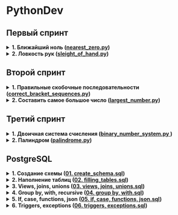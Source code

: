 # PythonDev
## Первый спринт
<details>
  <summary><b>1. Ближайший ноль (<a href="https://github.com/DmitryMogilnikov/PythonDev/blob/master/Homework_1/nearest_zero.py">nearest_zero.py</a>)</b></summary>
  
Тимофей ищет место, чтобы построить себе дом. Улица, на которой он хочет жить, имеет длину n, то есть состоит из n одинаковых идущих подряд участков.     Каждый участок либо пустой, либо на нём уже построен дом.

Общительный Тимофей не хочет жить далеко от других людей на этой улице. Поэтому ему важно для каждого участка знать расстояние до ближайшего пустого участка. Если участок пустой, эта величина будет равна нулю — расстояние до самого себя.

Помогите Тимофею посчитать искомые расстояния. Для этого у вас есть карта улицы. Дома в городе Тимофея нумеровались в том порядке, в котором строились, поэтому их номера на карте никак не упорядочены. Пустые участки обозначены нулями.
</details>

<details>
  <summary><b>2. Ловкость рук (<a href="https://github.com/DmitryMogilnikov/PythonDev/blob/master/Homework_1/sleight_of_hand.py">sleight_of_hand.py</a>)</b></summary>
  
Игра «Тренажёр для скоростной печати» представляет собой поле из клавиш 4x4. В нём на каждом раунде появляется конфигурация цифр и точек. На клавише написана либо точка, либо цифра от 1 до 9.

В момент времени t игрок должен одновременно нажать на все клавиши, на которых написана цифра t. Гоша и Тимофей могут нажать в один момент времени на k клавиш каждый. Если в момент времени t нажаты все нужные клавиши, то игроки получают 1 балл.

Найдите число баллов, которое смогут заработать Гоша и Тимофей, если будут нажимать на клавиши вдвоём.
</details>



## Второй спринт
<details>
  <summary><b>1. Правильные скобочные последовательности (<a href="https://github.com/DmitryMogilnikov/PythonDev/blob/master/Homework_2/correct_bracket_sequences.py">correct_bracket_sequences.py</a>)</b></summary>
  
Необходимо реализовать функцию, генерирующую скобочную последовательность, в зависимости от входного параметра ( n = 0…10 )

Правило генерации следующее:
- “(” должна идти раньше “)”
- Длина последовательности 2n
- Необходимо выполнить перебор всевозможных вариантов в лексикографическом порядке
</details>

<details>
  <summary><b>2. Составить самое большое число (<a href="https://github.com/DmitryMogilnikov/PythonDev/blob/master/Homework_2/largest_number.py">largest_number.py</a>)</b></summary>
  
Необходимо составить наибольшее число из числа предложенных.

На вход поступает два параметра:
- количество чисел n ≤ 100
- строка с n числами, записанными через пробел. Каждое отдельное число не превосходит 1000
</details>



## Третий спринт
<details>
  <summary><b>1. Двоичная система счисления (<a href="https://github.com/DmitryMogilnikov/PythonDev/blob/master/Homework_3/src/binary_number_system.py">binary_number_system.py </a>)</b></summary>
  
Реализуйте функцию, которая переводит число из десятичной системы счисленияв двоичную. Встроенные методы языка программирования использовать нельзя!
</details>

<details>
  <summary><b>2. Палиндром (<a href="https://github.com/DmitryMogilnikov/PythonDev/blob/master/Homework_3/src/palindrome.py">palindrome.py</a>)</b></summary>
  
Определите, является ли строка палиндромом. Учитываются только буквы и цифры, заглавные и строчные буквы считаются одинаковыми.Буквы могут быть только латинские. Фраза может состоять из строчных и прописных латинских букв, цифр, знаков препинания.

Функция возвращает True, если фраза является палиндромом, иначе - False
</details>



## PostgreSQL
<details>
  <summary><b>1. Создание схемы (<a href="https://github.com/DmitryMogilnikov/PythonDev/blob/master/PostgreSQL/01.%20create_schema.sql">01. create_schema.sql</a>)</b></summary>
  
Создать в своей тестовой базе данных схему «tag_data». Создать в схеме «tag_data» структуру таблиц для хранения данных, представленных в файле «ДЗ №1.xlsx»
</details>

<details>
  <summary><b>2. Наполнение таблиц (<a href="https://github.com/DmitryMogilnikov/PythonDev/blob/master/PostgreSQL/02.%20filling_tables.sql">02. filling_tables.sql</a>)</b></summary>
  
Необходимо загрузить из файла данные в ранее подготовленные таблицы. Написать запрос, который вернет из ваших таблиц данные в исходном виде (как в файле)
</details>

<details>
  <summary><b>3. Views, joins, unions (<a href="https://github.com/DmitryMogilnikov/PythonDev/blob/master/PostgreSQL/03.%20views%2C%20joins%2C%20unions.sql">03. views, joins, unions.sql</a>)</b></summary>
  
### Задача №1.
Создать представление в схеме public с использованием JOIN:
Условия выборки в представлении:
- Город вылета Москва или Санкт-Петербург
- Время вылета – первая половина дня (до 12:00)

### Задача №2.
Создать VIEW в схеме public с использованием JOIN и UNION, которое вернет следующие поля из таблиц в схеме «tag_data»:
- Имя тега
- Единица измерения
- Дата и время значения
- Значение тега
Условия выборки в представлении:
- Выберите по 10 последних значений по любым трем тегам
- Объедините выборки по каждому тегу через UNION

### Задача №3.
Создать две таблицы в схеме public с одним полем «название языка программирования». Заполнить обе таблицы произвольным набором языков. Отобразить в запросах что у обоих таблиц общее и чем они отличаются.
</details>

<details>
  <summary><b>4. Group by, with, recursive (<a href="https://github.com/DmitryMogilnikov/PythonDev/blob/master/PostgreSQL/04.%20group%20by%2C%20with.sql">04. group by, with.sql</a>)</b></summary>
  
### Задача №1.
- Напишите запрос к таблицам в схеме «booking», который вернет суммарное количество рейсов (перелетов) по каждому типу самолета, посуточно за январь 2017 года.
- Напишите запрос из таблиц в схеме «booking» который вернет общую сумму бронирований и среднее значение бронирований посуточно за январь 2017 года.

### Задача №2.
- Выполнить в своей тестовой базе данных скрипт script.sql. Используя рекурсивный запрос WITH RECURSIVE, посчитать сколько у каждого человека сотрудников в подчинении.
- Задача со * посчитать сколько у каждого человека сотрудников в подчинении, и непосредственных, и косвенных. Т.е. у гендира в непосредственном подчинении четыре зама, а в косвенном подчинении все сотрудники компании, кроме
него самого.
</details>

<details>
  <summary><b>5. If, case, functions, json (<a href="https://github.com/DmitryMogilnikov/PythonDev/blob/master/PostgreSQL/05.%20if%2C%20case%2C%20functions%2C%20json.sql">05. if, case, functions, json.sql</a>)</b></summary>
  
- Написать два варианта скалярной функции, с IF и CASE, принимающих на вход номер месяца и возвращающих номер квартала.
- Написать функцию, принимающую на вход номер месяца и город вылета, возвращающую списком (не таблицей) номера рейсов. Используйте данные в схеме booking.
- Написать процедуру, которая будет записывать новые данные в таблицу «prodmag.products». Данные будем записывать вформате JSON.
- Написать функцию, принимающую на вход массив Numeric и считающую с помощью цикла среднее арифметическое всех его элементов.
</details>

<details>
  <summary><b>6. Triggers, exceptions (<a href="https://github.com/DmitryMogilnikov/PythonDev/blob/master/PostgreSQL/06.%20triggers%2C%20exceptions.sql">06. triggers, exceptions.sql</a>)</b></summary>

### Задача №1
Создать таблицу prodmag.products_log со структурой, как prodmag.products плюс: 
- поле add_date (время внесения изменений), 
- поле operation (insert/delete/update), 
- плюс поле row(new/old). 

Написать триггер на вставку, обновление и удаление записей в таблице prodmag.products. Триггер должен логгировать изменения в таблицу prodmag.products_log. Для вставки пишем содержимое новой строки, дату добавления, insert, new. Для удаления пишем содержимое удаленной строки, дату удаления, delete, old. Для обновления пишем две строки: старое состояние строки, дата редактирования, update, old и новое состояние строки, дата редактирования, update, new.

### Задача №2
Написать триггер на вставку и обновление записей в таблице prodmag.products. Триггер должен выполнять проверку правильности сохраняемых в таблице данных и порождать Exception (тем самым не давая внести изменения в таблицу), в том случае, если данные не валидные.
</details>
